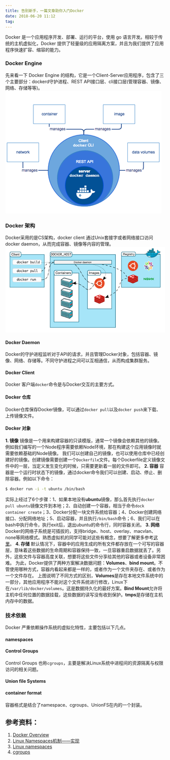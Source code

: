 ```yaml
---
title: 告别新手，一篇文章助你入门Docker
date: 2018-06-20 11:12
tag: 
---
```


Docker 是一个应用程序开发、部署、运行的平台，使用 go 语言开发。相较于传统的主机虚拟化，Docker 提供了轻量级的应用隔离方案，并且为我们提供了应用程序快速扩容、缩容的能力。

### Docker Engine
先来看一下 Docker Engine 的结构，它是一个Client-Server应用程序，包含了三个主要部分：dockerd守护进程、REST API接口层、cli接口层(管理容器、镜像、网络、存储等等)。
![](./2018-06-20-docker_overview/39469-20180620111050822-168274068.png)

### Docker 架构
Docker采用的是CS架构，docker client 通过Unix套接字或者网络接口访问 docker daemon，从而完成容器、镜像等内容的管理。
![](./2018-06-20-docker_overview/39469-20180620111102824-1462399429.png)

#### Docker Daemon
Docker的守护进程监听对于API的请求，并且管理Docker对象，包括容器、镜像、网络、存储等。不同守护进程之间可以互相通信，从而构成集群服务。

#### Docker Client
Docker 客户端```docker```命令是与Docker交互的主要方式。

#### Docker 仓库
Docker仓库保存Docker镜像，可以通过```docker pull```以及```docker push```来下载、上传镜像文件。

#### Docker 对象
**1. 镜像**
镜像是一个用来构建容器的只读模版，通常一个镜像会依赖其他的镜像。例如我们编写的一个Node程序需要依赖Node环境，那在构建这个应用镜像时就需要依赖基础的Node镜像。
我们可以创建自己的镜像，也可以使用仓库中已经创建好的镜像。创建镜像需要创建一个```Dockerfile```文件。每个Dockerfile定义镜像文件中的一层，当定义发生变化的时候，只需要更新着一层的文件即可。
**2. 容器**
容器是一个运行时状态下的镜像，通过docker命令我们可以创建、启动、停止、删除容器。例如以下命令：
```bash
$ docker run -i -t ubuntu /bin/bash
```
实际上经过了6个步骤：1、如果本地没有**ubuntu**镜像，那么首先执行```docker pull ubuntu```镜像文件到本地；2、自动创建一个容器，相当于命令```dock container create```；3、Docker分配一块文件系统给容器；4、Docker创建网络接口、分配网络地址；5、启动容器，并且执行```/bin/bash```命令；6、我们可以在bash中执行命令，执行exit后，退出ubuntu的命令行，同时容器关闭。
**3. 网络**
Docker的网络子系统是可插拔的，支持bridge、host、overlay、macvlan、none等网络模式。熟悉虚拟机的同学可能对这些有概念，想要了解更多参考[这里](https://docs.docker.com/network/network-tutorial-standalone/)。
**4. 存储**
默认情况下，容器中的应用生成的所有文件都存放在一个可写的容器层，意味着这些数据的生命周期和容器保持一致，一旦容器重启数据就丢了。另外，这些文件与容器高度关联，想要将这些文件分享给其他的容器或者设备非常困难。
为此，Docker提供了两种方案解决数据问题：**Volumes**、**bind mount**。不管使用哪种方式，容器内看起来都是一样的，或者作为一个文件夹存在、或者作为一个文件存在。
上图说明了不同方式的区别，**Volumes**是存在本地文件系统中的一部分，其他应用程序不能对这个文件系统进行修改，Linux下在```/var/lib/docker/volumes```。这是数据持久化的最好方案。**Bind Mount**允许将主机中任何位置的数据挂载，这些数据的读写没有收到保护。**tmps**是存储在主机内存中的数据。

### 技术依赖
Docker 严重依赖操作系统的虚拟化特性，主要包括以下几点。

#### namespaces

#### Control Groups
Control Groups 也称```cgroups```，主要是解决Linux系统中进程间的资源隔离与权限访问的相关问题。

#### Union file Systems

#### container format
容器格式是结合了namespace、cgroups、UnionFS在内的一个封装。

## 参考资料：
1. [Docker Overview](https://docs.docker.com/engine/docker-overview/)
2. [Linux Namespaces机制——实现](https://www.cnblogs.com/lisperl/archive/2012/05/03/2480573.html)
3. [Linux namespaces](https://en.wikipedia.org/wiki/Linux_namespaces)
4. [cgroups](https://en.wikipedia.org/wiki/Cgroups)












